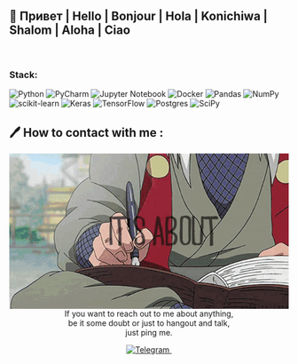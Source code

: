 ## 👋 Привет | Hello | Bonjour | Hola | Konichiwa | Shalom | Aloha | Ciao

<br>

### Stack:
![Python](https://img.shields.io/badge/python-3670A0?style=for-the-badge&logo=python&logoColor=ffdd54)
![PyCharm](https://img.shields.io/badge/pycharm-143?style=for-the-badge&logo=pycharm&logoColor=black&color=black&labelColor=green)
![Jupyter Notebook](https://img.shields.io/badge/jupyter-%23FA0F00.svg?style=for-the-badge&logo=jupyter&logoColor=white)
![Docker](https://img.shields.io/badge/docker-%230db7ed.svg?style=for-the-badge&logo=docker&logoColor=white)
![Pandas](https://img.shields.io/badge/pandas-%23150458.svg?style=for-the-badge&logo=pandas&logoColor=white)
![NumPy](https://img.shields.io/badge/numpy-%23013243.svg?style=for-the-badge&logo=numpy&logoColor=white)
![scikit-learn](https://img.shields.io/badge/scikit--learn-%23F7931E.svg?style=for-the-badge&logo=scikit-learn&logoColor=white)
![Keras](https://img.shields.io/badge/Keras-%23D00000.svg?style=for-the-badge&logo=Keras&logoColor=white)
![TensorFlow](https://img.shields.io/badge/TensorFlow-FF6F00?style=for-the-badge&logo=TensorFlow&logoColor=white)
![Postgres](https://img.shields.io/badge/postgres-%23316192.svg?style=for-the-badge&logo=postgresql&logoColor=white)
![SciPy](https://img.shields.io/badge/SciPy-%230C55A5.svg?style=for-the-badge&logo=scipy&logoColor=%white)

## 🖊 How to contact with me :

<img src="./assets/contact.gif" align="right" width="530.5px" height="280.5px">
<br>
<br>
<br>
<br>
<p align="center">If you want to reach out to me about anything,<br>
be it some doubt or just to hangout and talk,<br>
just ping me.</p>

<p align="center"><a href="https://t.me/g1adius"><img src="https://img.shields.io/badge/Telegram-2CA5E0?style=for-the-badge&logo=telegram&logoColor=white" title="Telegram" alt="Telegram"/>&nbsp;</a></p>

<br>
<br>
<br>
